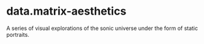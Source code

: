 # data.matrix-aesthetics
A series of visual explorations of the sonic universe under the form of static portraits.
